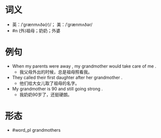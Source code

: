 # 词义
- 英：/ˈɡrænmʌðə(r)/； 美：/ˈɡrænmʌðər/
- #n (外)祖母；奶奶；外婆
# 例句
- When my parents were away , my grandmother would take care of me .
	- 我父母外出的时候，总是祖母照看我。
- They called their first daughter after her grandmother .
	- 他们给大女儿取了祖母的名字。
- My grandmother is 90 and still going strong .
	- 我奶奶90岁了，还挺硬朗。
# 形态
- #word_pl grandmothers
